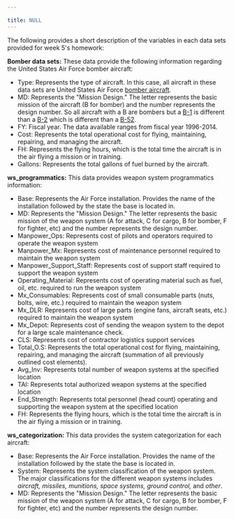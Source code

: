 ```yaml
---
 
title: NULL
---
```


The following provides a short description of the variables in each data sets provided for week 5's homework:

__Bomber data sets:__ These data provide the following information regarding the United States Air Force bomber aircraft:

- Type: Represents the type of aircraft. In this case, all aircraft in these data sets are United States Air Force [bomber aircraft](https://en.wikipedia.org/wiki/List_of_United_States_bomber_aircraft).
- MD: Represents the "Mission Design." The letter represents the basic mission of the aircraft (B for bomber) and the number represents the design number.  So all aircraft with a B are bombers but a [B-1](https://en.wikipedia.org/wiki/Rockwell_B-1_Lancer) is different than a [B-2](https://en.wikipedia.org/wiki/Northrop_Grumman_B-2_Spirit) which is different than a [B-52](https://en.wikipedia.org/wiki/Boeing_B-52_Stratofortress).
- FY: Fiscal year. The data available ranges from fiscal year 1996-2014.
- Cost: Represents the total operational cost for flying, maintaining, repairing, and managing the aircraft.
- FH: Represents the flying hours, which is the total time the aircraft is in the air flying a mission or in training.
- Gallons: Represents the total gallons of fuel burned by the aircraft.

__ws_programmatics:__ This data provides weapon system programmatics information:

- Base: Represents the Air Force installation. Provides the name of the installation followed by the state the base is located in.
- MD: Represents the "Mission Design." The letter represents the basic mission of the weapon system (A for attack, C for cargo, B for bomber, F for fighter, etc) and the number represents the design number.
- Manpower_Ops: Represents cost of pilots and operators required to operate the weapon system
- Manpower_Mx: Represents cost of maintenance personnel required to maintain the weapon system
- Manpower_Support_Staff: Represents cost of support staff required to support the weapon system
- Operating_Material: Represents cost of operating material such as fuel, oil, etc. required to run the weapon system
- Mx_Consumables: Represents cost of small consumable parts (nuts, bolts, wire, etc.) required to maintain the weapon system
- Mx_DLR: Represents cost of large parts (engine fans, aircraft seats, etc.) required to maintain the weapon system
- Mx_Depot: Represents cost of sending the weapon system to the depot for a large scale maintenance check.
- CLS: Represents cost of contractor logistics support services
- Total_O.S: Represents the total operational cost for flying, maintaining, repairing, and managing the aircraft (summation of all previously outlined cost elements).
- Avg_Inv: Represents total number of weapon systems at the specified location
- TAI: Represents total authorized weapon systems at the specified location
- End_Strength: Represents total personnel (head count) operating and supporting the weapon system at the specified location
- FH: Represents the flying hours, which is the total time the aircraft is in the air flying a mission or in training.


__ws_categorization:__ This data provides the system categorization for each aircraft:

- Base: Represents the Air Force installation. Provides the name of the installation followed by the state the base is located in.
- System: Represents the system classification of the weapon system. The major classifications for the different weapon systems includes *aircraft, missiles, munitions, space systems, ground control,* and *other*.
- MD: Represents the "Mission Design." The letter represents the basic mission of the weapon system (A for attack, C for cargo, B for bomber, F for fighter, etc) and the number represents the design number.
